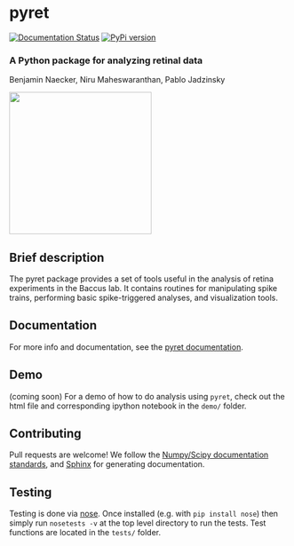 # pyret

[![Documentation Status](https://readthedocs.org/projects/pyret/badge/?version=latest)](http://pyret.readthedocs.org/en/latest/?badge=latest)
[![PyPi version](https://img.shields.io/pypi/v/pyret.svg)](https://pypi.python.org/pypi/pyret)

### A Python package for analyzing retinal data
Benjamin Naecker, Niru Maheswaranthan, Pablo Jadzinsky

<img src="https://cloud.githubusercontent.com/assets/904854/5329965/f91ee8e2-7d81-11e4-873f-d4253165bce9.png" height="256">

Brief description
-----------------

The pyret package provides a set of tools useful in the analysis of retina experiments
in the Baccus lab. It contains routines for manipulating spike trains, performing basic spike-triggered
analyses, and visualization tools.

Documentation
-------------
For more info and documentation, see the [pyret documentation](http://pyret.readthedocs.org/en/latest/).

Demo
----
(coming soon) For a demo of how to do analysis using `pyret`, check out the html file and corresponding ipython notebook in the `demo/` folder.

Contributing
------------
Pull requests are welcome! We follow the [Numpy/Scipy documentation standards](https://github.com/numpy/numpy/blob/master/doc/HOWTO_DOCUMENT.rst.txt#docstring-standard), and [Sphinx](http://sphinx-doc.org/index.html) for generating documentation.

Testing
-------
Testing is done via [nose](https://nose.readthedocs.org/en/latest/). Once installed (e.g. with `pip install nose`) then simply run `nosetests -v` at the top level directory to run the tests. Test functions are located in the `tests/` folder.
